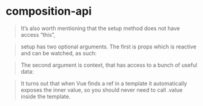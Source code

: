 # composition-api

> It’s also worth mentioning that the setup method does not have access “this”,

> setup has two optional arguments. The first is props which is reactive and can be watched, as such:

> The second argument is context, that has access to a bunch of useful data:

> It turns out that when Vue finds a ref in a template it automatically exposes the inner value, so you should never need to call .value inside the template.


